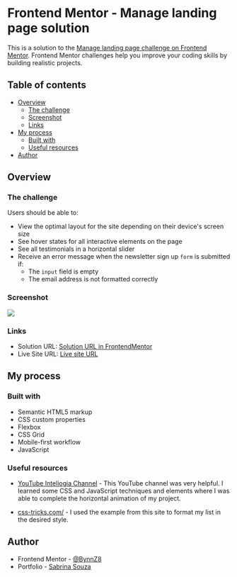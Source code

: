 # Frontend Mentor - Manage landing page solution

This is a solution to the [Manage landing page challenge on Frontend Mentor](https://www.frontendmentor.io/challenges/manage-landing-page-SLXqC6P5). Frontend Mentor challenges help you improve your coding skills by building realistic projects. 

## Table of contents

- [Overview](#overview)
  - [The challenge](#the-challenge)
  - [Screenshot](#screenshot)
  - [Links](#links)
- [My process](#my-process)
  - [Built with](#built-with)
  - [Useful resources](#useful-resources)
- [Author](#author)

## Overview

### The challenge

Users should be able to:

- View the optimal layout for the site depending on their device's screen size
- See hover states for all interactive elements on the page
- See all testimonials in a horizontal slider
- Receive an error message when the newsletter sign up `form` is submitted if:
  - The `input` field is empty
  - The email address is not formatted correctly

### Screenshot

![](/images/Screenshot_manage-page.jpeg)

### Links

- Solution URL: [Solution URL in FrontendMentor](https://www.frontendmentor.io/solutions/manage-landing-page-M0ECfGEMqa)
- Live Site URL: [Live site URL](https://manage-landing-page-master-gules.vercel.app/)

## My process

### Built with

- Semantic HTML5 markup
- CSS custom properties
- Flexbox
- CSS Grid
- Mobile-first workflow
- JavaScript

### Useful resources

- [YouTube Inteliogia Channel](https://youtu.be/sk7mgXO-FeQ?si=_Kp_h2GGMB_CUpRr) - This YouTube channel was very helpful. I learned some CSS and JavaScript techniques and elements where I was able to complete the horizontal animation of my project.

- [css-tricks.com/](https://css-tricks.com/style-list-markers-css/) - I used the example from this site to format my 
list in the desired style.

## Author

- Frontend Mentor - [@BynnZ8](https://www.frontendmentor.io/profile/BynnZ8)
- Portfolio - [Sabrina Souza](https://portfolio-sabrina-souza.vercel.app/)
